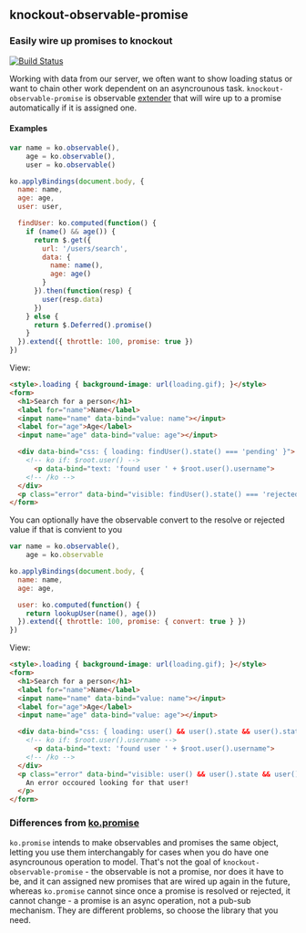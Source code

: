 ## knockout-observable-promise
### Easily wire up promises to knockout

[![Build Status](https://secure.travis-ci.org/nathanboktae/mocha-phantomjs.png)](http://travis-ci.org/nathanboktae/mocha-phantomjs)

Working with data from our server, we often want to show loading status or want to chain other work dependent on an asyncrounous task. `knockout-observable-promise` is observable [extender](http://knockoutjs.com/documentation/extenders.html) that will wire up to a promise automatically if it is assigned one.

#### Examples

```javascript
var name = ko.observable(),
    age = ko.observable(),
    user = ko.observable()

ko.applyBindings(document.body, {
  name: name,
  age: age,
  user: user,

  findUser: ko.computed(function() {
    if (name() && age()) {
      return $.get({
        url: '/users/search', 
        data: {
          name: name(),
          age: age()
        }
      }).then(function(resp) {
        user(resp.data)
      })
    } else {
      return $.Deferred().promise()
    }
  }).extend({ throttle: 100, promise: true })
})
```

View:

```html
<style>.loading { background-image: url(loading.gif); }</style>
<form>
  <h1>Search for a person</h1>
  <label for="name">Name</label>
  <input name="name" data-bind="value: name"></input>
  <label for="age">Age</label>
  <input name="age" data-bind="value: age"></input>

  <div data-bind="css: { loading: findUser().state() === 'pending' }">
    <!-- ko if: $root.user() -->
      <p data-bind="text: 'found user ' + $root.user().username">
    <!-- /ko -->
  </div>
  <p class="error" data-bind="visible: findUser().state() === 'rejected'">An error occoured looking for that user!</p>
</form>
```

You can optionally have the observable convert to the resolve or rejected value if that is convient to you


```javascript
var name = ko.observable(),
    age = ko.observable

ko.applyBindings(document.body, {
  name: name,
  age: age,

  user: ko.computed(function() {
    return lookupUser(name(), age())
  }).extend({ throttle: 100, promise: { convert: true } })
})
```

View:

```html
<style>.loading { background-image: url(loading.gif); }</style>
<form>
  <h1>Search for a person</h1>
  <label for="name">Name</label>
  <input name="name" data-bind="value: name"></input>
  <label for="age">Age</label>
  <input name="age" data-bind="value: age"></input>

  <div data-bind="css: { loading: user() && user().state && user().state() === 'pending' }">
    <!-- ko if: $root.user().username -->
      <p data-bind="text: 'found user ' + $root.user().username">
    <!-- /ko -->
  </div>
  <p class="error" data-bind="visible: user() && user().state && user().state() === 'rejected'">
    An error occoured looking for that user!
  </p>
</form>
```

### Differences from [ko.promise](https://github.com/jrsearles/ko-promise)

`ko.promise` intends to make observables and promises the same object, letting you use them interchangably for cases when you do have one asyncrounous operation to model. That's not the goal of `knockout-observable-promise` - the observable is not a promise, nor does it have to be, and it can assigned new promises that are wired up again in the future, whereas `ko.promise` cannot since once a promise is resolved or rejected, it cannot change - a promise is an async operation, not a pub-sub mechanism. They are different problems, so choose the library that you need.
